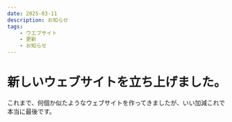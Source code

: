 ```yaml
---
date: 2025-03-11
description: お知らせ
tags:
    - ウエブサイト
    - 更新
    - お知らせ
---
```


# 新しいウェブサイトを立ち上げました。

これまで、何個か似たようなウェブサイトを作ってきましたが、いい加減これで本当に最後です。
